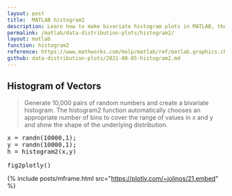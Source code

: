 ```yaml
---
layout: post
title:  MATLAB histogram2
description: Learn how to make bivariate histogram plots in MATLAB, then publish them to the Web with Plotly.
permalink: /matlab/data-distribution-plots/histogram2/
layout: matlab
function: histogram2
reference: https://www.mathworks.com/help/matlab/ref/matlab.graphics.chart.primitive.histogram2.html
github: data-distribution-plots/2021-08-05-histogram2.md
---
```


<!-- # MATLAB - `{{page.function}}` -->

<!--------------------- EXAMPLE BREAK ------------------------->
## Histogram of Vectors

> Generate 10,000 pairs of random numbers and create a bivariate histogram. The histogram2 function automatically chooses an appropriate number of bins to cover the range of values in x and y and show the shape of the underlying distribution.

<pre class="mcode">
x = randn(10000,1);
y = randn(10000,1);
h = histogram2(x,y)

fig2plotly()
</pre>

{% include posts/mframe.html src="https://plotly.com/~jolinos/21.embed" %}

<!--
## Specify Number of Histogram Bins

> Plot a histogram of 1,000 random numbers sorted into 25 equally spaced bins.

<pre class="mcode">
x = randn(1000,1);
nbins = 25;
h = histogram(x,nbins)

fig2plotly()
</pre>

{% include posts/mframe.html src="https://plotly.com/~jolinos/21.embed" %}

-->

<!--------------------- EXAMPLE BREAK 
## Specify Bin Edges of Histogram

> Generate 1,000 random numbers and create a histogram. Specify the bin edges as a vector with wide bins on the edges of the histogram to capture the outliers that do not satisfy |<var>x</var>|<2. The first vector element is the left edge of the first bin, and the last vector element is the right edge of the last bin.

<pre class="mcode">
x = randn(1000,1);
edges = [-10 -2:0.25:2 10];
h = histogram(x,edges);

fig2plotly()
</pre>

{% include posts/mframe.html src="https://plotly.com/~jolinos/21.embed" %}
-->
